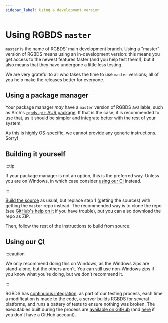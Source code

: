 ```yaml
---
sidebar_label: Using a development version
---
```


# Using RGBDS `master`

`master` is the name of RGBDS' main development branch.
Using a "master" version of RGBDS means using an in-development version: this means you get access to the newest features faster (and you help test them!), but it also means that they have undergone a little less testing.

We are very grateful to all who takes the time to use `master` versions; all of you help make the releases better for everyone.

## Using a package manager

Your package manager *may* have a `master` version of RGBDS available, such as Arch's [`rgbds-git` AUR package](https://aur.archlinux.org/packages/rgbds-git).
If that is the case, it is recommended to use that, as it should be simpler and integrate better with the rest of your system.

As this is highly OS-specific, we cannot provide any generic instructions.
Sorry!

## Building it yourself

:::tip

If your package manager is not an option, this is the preferred way.
Unless you are on Windows, in which case consider [using our CI](#using-our-ci) instead.

:::

[Build the source](source.md) as usual, but replace step 1 (getting the sources) with getting the `master` repo instead.
The recommended way is to clone the repo (see [GitHub's help on it](https://docs.github.com/en/github/creating-cloning-and-archiving-repositories/cloning-a-repository) if you have trouble), but you can also download the repo as ZIP.

Then, follow the rest of the instructions to build from source.

## Using our <abbr title="Continuous Integration">CI</abbr>

:::caution

We only recommend doing this on Windows, as the Windows zips are stand-alone, but the others aren't.
You can still use non-Windows zips if you know what you're doing, but we don't recommend it.

:::

RGBDS has [continuous integration](https://en.wikipedia.org/wiki/Continuous_integration): as part of our testing process, each time a modification is made to the code, a server builds RGBDS for several platforms, and runs a battery of tests to ensure nothing was broken.
The executables built during the process are [available on GitHub](https://github.com/gbdev/rgbds/actions?query=workflow%3A%22Regression+testing%22) (and [here](https://nightly.link/gbdev/rgbds/workflows/testing/master) if you don't have a GitHub account).
